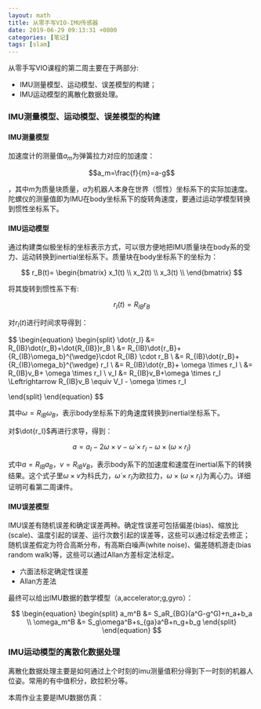 ```yaml
---
layout: math
title: 从零手写VIO-IMU传感器
date: 2019-06-29 09:13:31 +0800
categories: [笔记] 
tags: [slam]
---
```



从零手写VIO课程的第二周主要在于两部分:

* IMU测量模型、运动模型、误差模型的构建；
* IMU运动模型的离散化数据处理。


### IMU测量模型、运动模型、误差模型的构建

#### IMU测量模型

加速度计的测量值$a_m$为弹簧拉力对应的加速度：

$$a_m=\frac{f}{m}=a-g$$

，其中$m$为质量块质量，$a$为机器人本身在世界（惯性）坐标系下的实际加速度。
陀螺仪的测量值即为IMU在body坐标系下的旋转角速度，要通过运动学模型转换到惯性坐标系下。

#### IMU运动模型

通过构建类似极坐标的坐标表示方式，可以很方便地把IMU质量块在body系的受力、运动转换到inertial坐标系下。质量块在body坐标系下的坐标为：

$$
r_B(t)=
\begin{bmatrix}
x_1(t) \\
x_2(t) \\
x_3(t) \\
\end{bmatrix}
$$

将其旋转到惯性系下有:

$$
r_I(t)=R_{IB}r_B
$$

对$r_I(t)$进行时间求导得到：

$$
\begin{equation}
\begin{split}
	\dot{r_I} &= R_{IB}\dot{r_B}+\dot{R_{IB}}r_B \\
			  &= R_{IB}\dot{r_B}+{R_{IB}\omega_b}^{\wedge}\cdot R_{IB} \cdot r_B \\
			  &= R_{IB}\dot{r_B}+{R_{IB}\omega_b}^{\wedge} r_I \\
			  &= R_{IB}\dot{r_B}+ \omega \times r_I \\
			  &= R_{IB}v_B+ \omega \times r_I \\
	v_I &= R_{IB}v_B+\omega \times r_I \Leftrightarrow R_{IB}v_B \equiv V_I - \omega \times r_I

\end{split}
\end{equation}
$$

其中$\omega=R_{IB}\omega_B$，表示body坐标系下的角速度转换到inertial坐标系下。

对$\dot{r_I}$再进行求导，得到：

$$a = a_I -2\omega \times v - \dot{\omega} \times r_I - \omega \times (\omega \times r_I)$$

式中$a=R_{IB}a_B$，$v=R_{IB}v_B$，表示body系下的加速度和速度在inertial系下的转换结果。这个式子里$\omega \times v$为科氏力，$\dot{\omega} \times r_I$为欧拉力，$\omega \times (\omega \times r_I)$为离心力。详细证明可看第二周课件。

#### IMU误差模型

IMU误差有随机误差和确定误差两种。确定性误差可包括偏差(bias)、缩放比(scale)、温度引起的误差、运行次数引起的误差等，这些可以通过标定去修正；随机误差假定为符合高斯分布，有高斯白噪声(white noise)、偏差随机游走(bias random walk)等，这些可以通过Allan方差标定法标定。

* 六面法标定确定性误差
* Allan方差法

最终可以给出IMU数据的数学模型（a,accelerator;g,gyro）：

$$
	\begin{equation}
	\begin{split}
		a_m^B &= S_aR_{BG}(a^G-g^G)+n_a+b_a \\
		\omega_m^B  &= S_g\omega^B+s_{ga}a^B+n_g+b_g
	\end{split}
	\end{equation}
$$

### IMU运动模型的离散化数据处理

离散化数据处理主要是如何通过上个时刻的imu测量值积分得到下一时刻的机器人位姿。常用的有中值积分，欧拉积分等。

本周作业主要是IMU数据仿真：

<center><object data="/files/vio/2week/hm.pdf" width="700" height="1500" type='application/pdf'></object></center>
